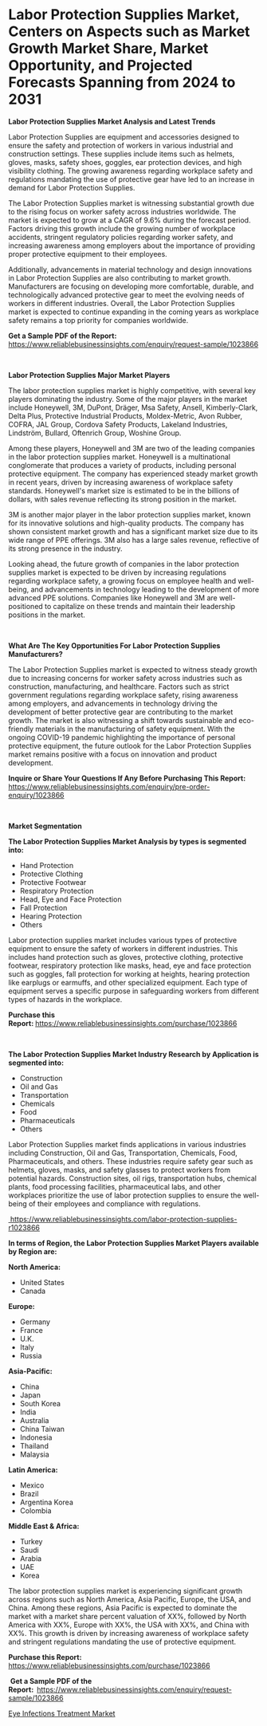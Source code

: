 <p><h1>Labor Protection Supplies Market, Centers on Aspects such as Market Growth Market Share, Market Opportunity, and Projected Forecasts Spanning from 2024 to 2031</h1></p><p><strong>Labor Protection Supplies Market Analysis and Latest Trends</strong></p>
<p><p>Labor Protection Supplies are equipment and accessories designed to ensure the safety and protection of workers in various industrial and construction settings. These supplies include items such as helmets, gloves, masks, safety shoes, goggles, ear protection devices, and high visibility clothing. The growing awareness regarding workplace safety and regulations mandating the use of protective gear have led to an increase in demand for Labor Protection Supplies.</p><p>The Labor Protection Supplies market is witnessing substantial growth due to the rising focus on worker safety across industries worldwide. The market is expected to grow at a CAGR of 9.6% during the forecast period. Factors driving this growth include the growing number of workplace accidents, stringent regulatory policies regarding worker safety, and increasing awareness among employers about the importance of providing proper protective equipment to their employees.</p><p>Additionally, advancements in material technology and design innovations in Labor Protection Supplies are also contributing to market growth. Manufacturers are focusing on developing more comfortable, durable, and technologically advanced protective gear to meet the evolving needs of workers in different industries. Overall, the Labor Protection Supplies market is expected to continue expanding in the coming years as workplace safety remains a top priority for companies worldwide.</p></p>
<p><strong>Get a Sample PDF of the Report:&nbsp;</strong> <a href="https://www.reliablebusinessinsights.com/enquiry/request-sample/1023866">https://www.reliablebusinessinsights.com/enquiry/request-sample/1023866</a></p>
<p>&nbsp;</p>
<p><strong>Labor Protection Supplies Major Market Players</strong></p>
<p><p>The labor protection supplies market is highly competitive, with several key players dominating the industry. Some of the major players in the market include Honeywell, 3M, DuPont, Dräger, Msa Safety, Ansell, Kimberly-Clark, Delta Plus, Protective Industrial Products, Moldex-Metric, Avon Rubber, COFRA, JAL Group, Cordova Safety Products, Lakeland Industries, Lindström, Bullard, Oftenrich Group, Woshine Group.</p><p>Among these players, Honeywell and 3M are two of the leading companies in the labor protection supplies market. Honeywell is a multinational conglomerate that produces a variety of products, including personal protective equipment. The company has experienced steady market growth in recent years, driven by increasing awareness of workplace safety standards. Honeywell's market size is estimated to be in the billions of dollars, with sales revenue reflecting its strong position in the market.</p><p>3M is another major player in the labor protection supplies market, known for its innovative solutions and high-quality products. The company has shown consistent market growth and has a significant market size due to its wide range of PPE offerings. 3M also has a large sales revenue, reflective of its strong presence in the industry.</p><p>Looking ahead, the future growth of companies in the labor protection supplies market is expected to be driven by increasing regulations regarding workplace safety, a growing focus on employee health and well-being, and advancements in technology leading to the development of more advanced PPE solutions. Companies like Honeywell and 3M are well-positioned to capitalize on these trends and maintain their leadership positions in the market.</p></p>
<p>&nbsp;</p>
<p><strong>What Are The Key Opportunities For Labor Protection Supplies Manufacturers?</strong></p>
<p><p>The Labor Protection Supplies market is expected to witness steady growth due to increasing concerns for worker safety across industries such as construction, manufacturing, and healthcare. Factors such as strict government regulations regarding workplace safety, rising awareness among employers, and advancements in technology driving the development of better protective gear are contributing to the market growth. The market is also witnessing a shift towards sustainable and eco-friendly materials in the manufacturing of safety equipment. With the ongoing COVID-19 pandemic highlighting the importance of personal protective equipment, the future outlook for the Labor Protection Supplies market remains positive with a focus on innovation and product development.</p></p>
<p><strong>Inquire or Share Your Questions If Any Before Purchasing This Report:</strong> <a href="https://www.reliablebusinessinsights.com/enquiry/pre-order-enquiry/1023866">https://www.reliablebusinessinsights.com/enquiry/pre-order-enquiry/1023866</a></p>
<p>&nbsp;</p>
<p><strong>Market Segmentation</strong></p>
<p><strong>The Labor Protection Supplies Market Analysis by types is segmented into:</strong></p>
<p><ul><li>Hand Protection</li><li>Protective Clothing</li><li>Protective Footwear</li><li>Respiratory Protection</li><li>Head, Eye and Face Protection</li><li>Fall Protection</li><li>Hearing Protection</li><li>Others</li></ul></p>
<p><p>Labor protection supplies market includes various types of protective equipment to ensure the safety of workers in different industries. This includes hand protection such as gloves, protective clothing, protective footwear, respiratory protection like masks, head, eye and face protection such as goggles, fall protection for working at heights, hearing protection like earplugs or earmuffs, and other specialized equipment. Each type of equipment serves a specific purpose in safeguarding workers from different types of hazards in the workplace.</p></p>
<p><strong>Purchase this Report:&nbsp;</strong><a href="https://www.reliablebusinessinsights.com/purchase/1023866">https://www.reliablebusinessinsights.com/purchase/1023866</a></p>
<p>&nbsp;</p>
<p><strong>The Labor Protection Supplies Market Industry Research by Application is segmented into:</strong></p>
<p><ul><li>Construction</li><li>Oil and Gas</li><li>Transportation</li><li>Chemicals</li><li>Food</li><li>Pharmaceuticals</li><li>Others</li></ul></p>
<p><p>Labor Protection Supplies market finds applications in various industries including Construction, Oil and Gas, Transportation, Chemicals, Food, Pharmaceuticals, and others. These industries require safety gear such as helmets, gloves, masks, and safety glasses to protect workers from potential hazards. Construction sites, oil rigs, transportation hubs, chemical plants, food processing facilities, pharmaceutical labs, and other workplaces prioritize the use of labor protection supplies to ensure the well-being of their employees and compliance with regulations.</p></p>
<p><a href="https://www.reliablebusinessinsights.com/labor-protection-supplies-r1023866">&nbsp;https://www.reliablebusinessinsights.com/labor-protection-supplies-r1023866</a></p>
<p><strong>In terms of Region, the Labor Protection Supplies Market Players available by Region are:</strong></p>
<p>
    <p> <strong> North America: </strong>
        <ul>
            <li>United States</li>
            <li>Canada</li>
        </ul>
        </p> 
    <p> <strong> Europe: </strong>
        <ul>
            <li>Germany</li>
            <li>France</li>
            <li>U.K.</li>
            <li>Italy</li>
            <li>Russia</li>
        </ul>
        </p> 
    <p> <strong> Asia-Pacific: </strong>
        <ul>
            <li>China</li>
            <li>Japan</li>
            <li>South Korea</li>
            <li>India</li>
            <li>Australia</li>
            <li>China Taiwan</li>
            <li>Indonesia</li>
            <li>Thailand</li>
            <li>Malaysia</li>
        </ul>
        </p> 
    <p> <strong> Latin America: </strong>
        <ul>
            <li>Mexico</li>
            <li>Brazil</li>
            <li>Argentina Korea</li>
            <li>Colombia</li>
        </ul>
        </p> 
    <p> <strong> Middle East & Africa: </strong>
        <ul>
            <li>Turkey</li>
            <li>Saudi</li>
            <li>Arabia</li>
            <li>UAE</li>
            <li>Korea</li>
        </ul>
    </p>
    </p>
<p><p>The labor protection supplies market is experiencing significant growth across regions such as North America, Asia Pacific, Europe, the USA, and China. Among these regions, Asia Pacific is expected to dominate the market with a market share percent valuation of XX%, followed by North America with XX%, Europe with XX%, the USA with XX%, and China with XX%. This growth is driven by increasing awareness of workplace safety and stringent regulations mandating the use of protective equipment.</p></p>
<p><strong>Purchase this Report: </strong><a href="https://www.reliablebusinessinsights.com/purchase/1023866">https://www.reliablebusinessinsights.com/purchase/1023866</a></p>
<p>&nbsp;<strong>Get a Sample PDF of the Report:&nbsp;&nbsp;</strong><a href="https://www.reliablebusinessinsights.com/enquiry/request-sample/1023866">https://www.reliablebusinessinsights.com/enquiry/request-sample/1023866</a></p>
<p><strong></strong></p>
<p><p><a href="https://github.com/qqkvdkuc33/Market-Research-Report-List-1/blob/main/eye-infections-treatment-market.md">Eye Infections Treatment Market</a></p></p>